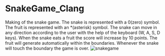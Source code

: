 # SnakeGame_Clang
Making of the snake game.
The snake is represented with a 0(zero) symbol.
The fruit is represented with an *(asterisk) symbol.
The snake can move in any direction according to the user with the help of the keyboard (W, A, S, D keys).
When the snake eats a fruit the score will increase by 10 points.
The fruit will generate automatically within the boundaries.
Whenever the snake will touch the boundary the game is over.
![snakegame](https://user-images.githubusercontent.com/76910737/203130296-2e7e839f-cabf-4861-a0e3-2dd7bb9af040.jpg)
